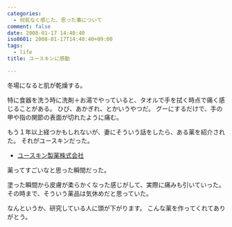 ```yaml
---
categories:
  - 何気なく感じた、思った事について
comment: false
date: 2008-01-17 14:40:40
iso8601: 2008-01-17T14:40:40+09:00
tags:
  - life
title: ユースキンに感動

---
```


冬場になると肌が乾燥する。

特に食器を洗う時に洗剤＋お湯でやっていると、タオルで手を拭く時点で痛く感じることがある。
ひび、あかぎれ、とかいうやつだ。
グーにするだけで、手の甲や指の関節の表面が切れたように痛む。

もう１年以上経つかもしれないが、妻にそういう話をしたら、ある薬を紹介された。
それがユースキンだった。

- [ユースキン製薬株式会社](https://www.yuskin.co.jp/)

薬ってすごいなと思った瞬間だった。

塗った瞬間から皮膚が柔らかくなった感じがして、実際に痛みも引いていった。
その時まで、そういう薬品は気休めだと思っていた。

なんというか、研究している人に頭が下がります。
こんな薬を作ってくれてありがとう。
